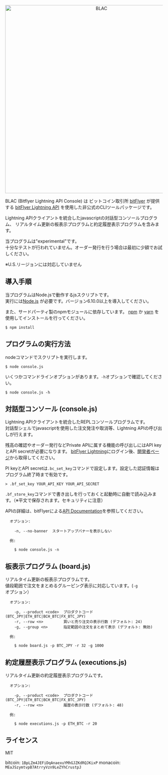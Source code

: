 <p align="center">
<img alt="BLAC" src="https://raw.githubusercontent.com/yamorijp/blac/master/capture.png" width="600"/>
</p>


BLAC (Bitflyer Lightning API Console) は ビットコイン取引所 [bitFlyer](https://bitflyer.jp) が提供する
[bitFlyer Lightning API](https://bitflyer.jp/docs) を使用した非公式のCLIツールパッケージです。

Lightning APIクライアントを統合したjavascriptの対話型コンソールプログラム、
リアルタイム更新の板表示プログラムと約定履歴表示プログラムを含みます。

当プログラムは"experimental"です。  
十分なテストが行われていません。オーダー発行を行う場合は最初に少額でお試しください。

※U.S.リージョンには対応していません


## 導入手順

当プログラムはNode.jsで動作するjsスクリプトです。  
実行には[Node.js](https://nodejs.org) が必要です。バージョン6.10.0以上を導入してください。

また、サードパーティ製のnpmモジュールに依存しています。
[npm](https://www.npmjs.com/) か [yarn](https://yarnpkg.com/) を使用してインストールを行ってください。

    $ npm install
    


## プログラムの実行方法

nodeコマンドでスクリプトを実行します。

    $ node console.js

いくつかコマンドラインオプションがあります。`-h`オプションで確認してください。

    $ node console.js -h
    

## 対話型コンソール (console.js)

Lightning APIクライアントを統合したREPLコンソールプログラムです。  
対話型シェルでjavascriptを使用した注文発注や取消等、Lightning APIの呼び出しが行えます。

残高の確認やオーダー発行などPrivate APIに属する機能の呼び出しにはAPI keyとAPI secretが必要になります。
[bitFlyer Lightning](https://lightning.bitflyer.jp)にログイン後、[開発者ページ](https://lightning.bitflyer.jp/developer)から取得してください。

PI keyとAPI secretは`.bc_set_key`コマンドで設定します。設定した認証情報はプログラム終了時まで有効です。

    > .bf_set_key YOUR_API_KEY YOUR_API_SECRET
    
`.bf_store_key`コマンドで書き出しを行っておくと起動時に自動で読み込みます。（※平文で保存されます。セキュリティに注意）


APIの詳細は、bitFlyerによる[API Documentation](https://lightning.bitflyer.jp/docs)を参照してください。


      オプション:
    
        -n, --no-banner  スタートアップバナーを表示しない
    
      例:
    
        $ node console.js -n



## 板表示プログラム (board.js)

リアルタイム更新の板表示プログラムです。  
値段範囲で注文をまとめるグルーピング表示に対応しています。(`-g`オプション）


      オプション:
        
        -p, --product <code>  プロダクトコード (BTC_JPY|ETH_BTC|BCH_BTC|FX_BTC_JPY)
        -r, --row <n>         買いと売り注文の表示行数 (デフォルト: 24)
        -g, --group <n>       指定範囲の注文をまとめて表示 (デフォルト: 無効)
        
      例:
        
        $ node board.js -p BTC_JPY -r 32 -g 1000
      

## 約定履歴表示プログラム (executions.js)

リアルタイム更新の約定履歴表示プログラムです。


      オプション:
    
        -p, --product <code>  プロダクトコード (BTC_JPY|ETH_BTC|BCH_BTC|FX_BTC_JPY)
        -r, --row <n>         履歴の表示行数 (デフォルト: 48)
    
      例:
    
        $ node executions.js -p ETH_BTC -r 20


## ライセンス

MIT


bitcoin: `1BpLZm4JEFiDqAnaexuYMhGJZKdRQJKixP`
monacoin: `MEaJSzymtvpB7AtrryVzn9LeZYhCrustpJ`

